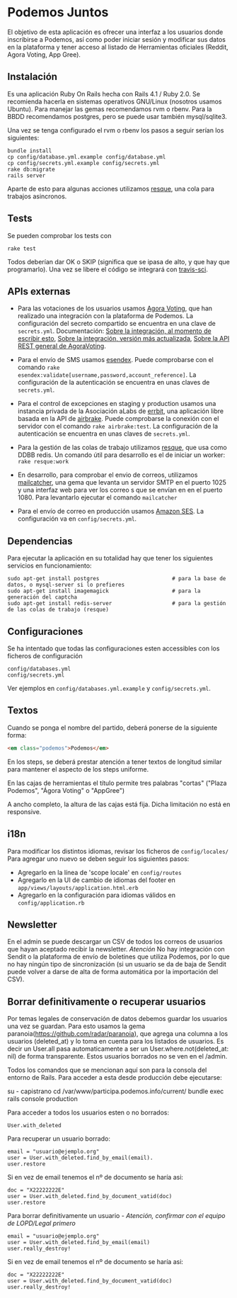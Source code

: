 Podemos Juntos
============================================

El objetivo de esta aplicación es ofrecer una interfaz a los usuarios donde inscribirse a Podemos, 
así como poder iniciar sesión y modificar sus datos en la plataforma y tener acceso al listado de 
Herramientas oficiales (Reddit, Agora Voting, App Gree).

Instalación 
-----------

Es una aplicación Ruby On Rails hecha con Rails 4.1 / Ruby 2.0.
Se recomienda hacerla en sistemas operativos GNU/Linux (nosotros usamos Ubuntu).
Para manejar las gemas recomendamos rvm o rbenv.
Para la BBDD recomendamos postgres, pero se puede usar también mysql/sqlite3. 

Una vez se tenga configurado el rvm o rbenv los pasos a seguir serían los siguientes:

```
bundle install
cp config/database.yml.example config/database.yml 
cp config/secrets.yml.example config/secrets.yml 
rake db:migrate
rails server 
```

Aparte de esto para algunas acciones utilizamos [resque](), una cola para trabajos asincronos. 

Tests
-----

Se pueden comprobar los tests con 

```
rake test
```

Todos deberían dar OK o SKIP (significa que se ipasa de alto, y que hay que programarlo). Una vez se libere el código se integrará con [travis-sci](http://travis-ci.org/).

APIs externas
-------------

* Para las votaciones de los usuarios usamos [Agora Voting](https://agoravoting.com/), que han realizado una integración con la plataforma de Podemos. La configuración del secreto compartido se encuentra en una clave de `secrets.yml`. Documentación: [Sobre la integración, al momento de escribir esto](https://github.com/agoravoting/agora-core-view/blob/9dfbbf5252b2eb119463d2dcaa2c01391b232653/INTEGRATION.md), [Sobre la integración, versión más actualizada](https://github.com/agoravoting/agora-core-view/blob/master/INTEGRATION.md), [Sobre la API REST general de AgoraVoting](https://agora-ciudadana.readthedocs.org/).

* Para el envío de SMS usamos [esendex](http://esendex.es/). Puede comprobarse con el comando `rake esendex:validate[username,password,account_reference]`. La configuración de la autenticación se encuentra en unas claves de `secrets.yml`.

* Para el control de excepciones en staging y production usamos una instancia privada de la Asociación aLabs de [errbit](https://github.com/errbit/errbit), una aplicación libre basada en la API de [airbrake](https://airbrake.io/). Puede comprobarse la conexión con el servidor con el comando `rake airbrake:test`. La configuración de la autenticación se encuentra en unas claves de `secrets.yml`.

* Para la gestión de las colas de trabajo utilizamos [resque](https://github.com/resque/resque/), que usa como DDBB redis. Un comando útil para desarrollo es el de iniciar un worker: `rake resque:work` 

* En desarrollo, para comprobar el envio de correos, utilizamos [mailcatcher](http://mailcatcher.me/), una gema que levanta un servidor SMTP en el puerto 1025 y una interfaz web para ver los correo s que se envían en en el puerto 1080. Para levantarlo ejecutar el comando `mailcatcher`

* Para el envío de correo en producción usamos [Amazon SES](http://aws.amazon.com/es/ses/). La configuración va en `config/secrets.yml`.

Dependencias
------------

Para ejecutar la aplicación en su totalidad hay que tener los siguientes servicios en funcionamiento: 

```
sudo apt-get install postgres                       # para la base de datos, o mysql-server si lo prefieres
sudo apt-get install imagemagick                    # para la generación del captcha
sudo apt-get install redis-server                   # para la gestión de las colas de trabajo (resque)
```

Configuraciones
---------------

Se ha intentado que todas las configuraciones esten accessibles con los ficheros de configuración

```
config/databases.yml
config/secrets.yml
```

Ver ejemplos en `config/databases.yml.example` y `config/secrets.yml`.

Textos
------

Cuando se ponga el nombre del partido, deberá ponerse de la siguiente forma:

```html
<em class="podemos">Podemos</em>
```
En los steps, se deberá prestar atención a tener textos de longitud similar
para mantener el aspecto de los steps uniforme.

En las cajas de herramientas el título permite tres palabras "cortas" ("Plaza Podemos", "Ágora Voting" o "AppGree")

A ancho completo, la altura de las cajas está fija. Dicha limitación no está en responsive.

i18n
----

Para modificar los distintos idiomas, revisar los ficheros de `config/locales/` 
Para agregar uno nuevo se deben seguir los siguientes pasos: 
* Agregarlo en la línea de 'scope locale' en `config/routes` 
* Agregarlo en la UI de cambio de idiomas del footer en `app/views/layouts/application.html.erb`
* Agregarlo en la configuración para idiomas válidos en `config/application.rb`

Newsletter
----------

En el admin se puede descargar un CSV de todos los correos de usuarios que hayan aceptado recibir la newsletter. *Atención* No hay integración con Sendit o la plataforma de envío de boletines que utiliza Podemos, por lo que no hay ningún tipo de sincronización (si un usuario se da de baja de Sendit puede volver a darse de alta de forma automática por la importación del CSV).

Borrar definitivamente o recuperar usuarios
-------------------------------------------

Por temas legales de conservación de datos debemos guardar los usuarios una vez se guardan. Para esto usamos la gema paranoia(https://github.com/radar/paranoia), que agrega una columna a los usuarios (deleted_at) y lo toma en cuenta para los listados de usuarios. Es decir un User.all pasa automaticamente a ser un User.where.not(deleted_at: nil) de forma transparente. Estos usuarios borrados no se ven en el /admin.

Todos los comandos que se mencionan aquí son para la consola del entorno de Rails. Para acceder a esta desde producción debe ejecutarse: 

su - capistrano
cd /var/www/participa.podemos.info/current/
bundle exec rails console production

Para acceder a todos los usuarios esten o no borrados: 

```
User.with_deleted
```

Para recuperar un usuario borrado: 

```
email = "usuario@ejemplo.org" 
user = User.with_deleted.find_by_email(email).
user.restore
```

Si en vez de email tenemos el nº de documento se haría asi: 

```
doc = "X22222222E"
user = User.with_deleted.find_by_document_vatid(doc)
user.restore
```

Para borrar definitivamente un usuario - *Atención, confirmar con el equipo de LOPD/Legal primero* 

```
email = "usuario@ejemplo.org" 
user = User.with_deleted.find_by_email(email)
user.really_destroy!
```

Si en vez de email tenemos el nº de documento se haría asi: 

```
doc = "X22222222E"
user = User.with_deleted.find_by_document_vatid(doc)
user.really_destroy!
```

